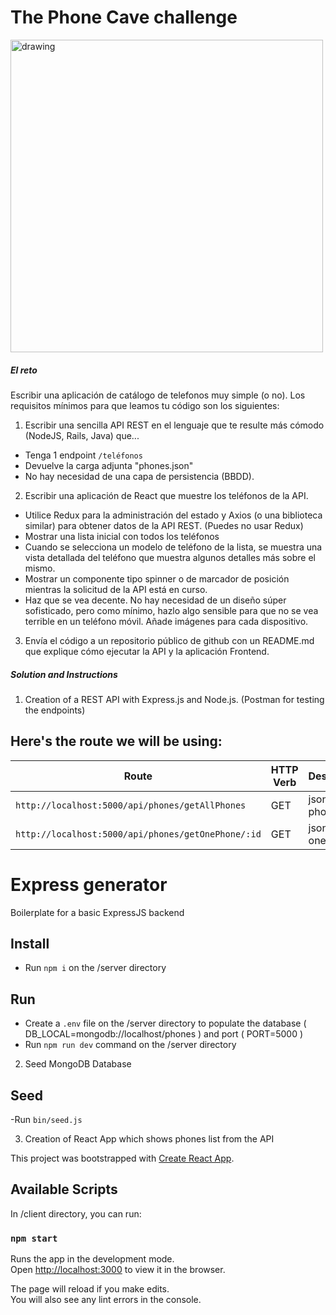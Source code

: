 # The Phone Cave challenge

<img src="https://futurechallenges.org/wp-content/uploads/2013/12/Container_Shop_in_Joe_Slovo_Park.jpg" alt="drawing" width="500"/>


##### El reto

Escribir una aplicación de catálogo de telefonos muy simple (o no). Los requisitos mínimos para que leamos tu código son los siguientes:

1. Escribir una sencilla API REST en el lenguaje que te resulte más cómodo (NodeJS, Rails, Java) que...
 - Tenga 1 endpoint `/teléfonos`
 - Devuelve la carga adjunta "phones.json"
 - No hay necesidad de una capa de persistencia (BBDD). 
2. Escribir una aplicación de React que muestre los teléfonos de la API.
 - Utilice Redux para la administración del estado y Axios (o una biblioteca similar) para obtener datos de la API REST. (Puedes no usar Redux)
 - Mostrar una lista inicial con todos los teléfonos
 - Cuando se selecciona un modelo de teléfono de la lista, se muestra una vista detallada del teléfono que muestra algunos detalles más sobre el mismo.
 - Mostrar un componente tipo spinner o de marcador de posición mientras la solicitud de la API está en curso.
 - Haz que se vea decente. No hay necesidad de un diseño súper sofisticado, pero como mínimo, hazlo algo sensible para que no se vea terrible en un teléfono móvil. Añade imágenes para cada dispositivo.
3. Envía el código a un repositorio público de github con un README.md que explique cómo ejecutar la API y la aplicación Frontend.

##### Solution and Instructions


1. Creation of a REST API with Express.js and Node.js. (Postman for testing the endpoints)

## Here's the route we will be using:

|   Route   | HTTP Verb |   Description   |
|-----------|-----------|-----------------|
| `http://localhost:5000/api/phones/getAllPhones` |    GET   | json with phones list |
| `http://localhost:5000/api/phones/getOnePhone/:id` |    GET   | json with one phone |

# Express generator

Boilerplate for a basic ExpressJS backend

## Install

- Run `npm i` on the /server directory

## Run

- Create a `.env` file on the /server directory to populate the database ( DB_LOCAL=mongodb://localhost/phones ) and port ( PORT=5000 )
- Run `npm run dev` command on the /server directory


2. Seed MongoDB Database

## Seed

-Run `bin/seed.js`



3. Creation of React App which shows phones list from the API

This project was bootstrapped with [Create React App](https://github.com/facebook/create-react-app).

## Available Scripts

In /client directory, you can run:

### `npm start`

Runs the app in the development mode.\
Open [http://localhost:3000](http://localhost:3000) to view it in the browser.

The page will reload if you make edits.\
You will also see any lint errors in the console.


